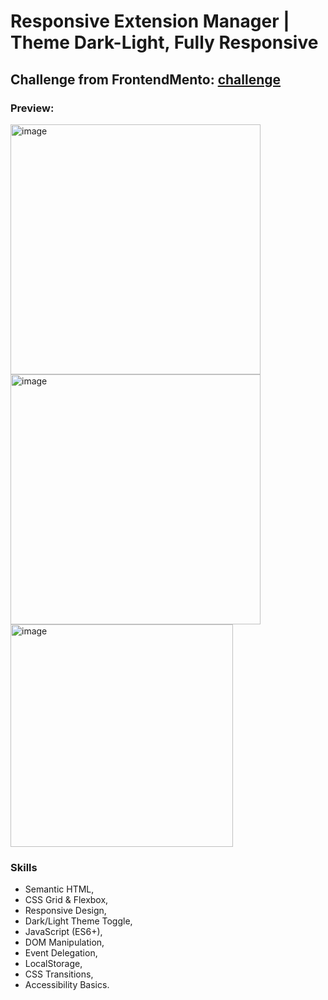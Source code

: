 # Responsive Extension Manager | Theme Dark-Light, Fully Responsive
## Challenge from FrontendMento: [challenge](https://www.frontendmentor.io/challenges/browser-extension-manager-ui-yNZnOfsMAp)
### Preview: 
<img width="400" alt="image" src="https://github.com/user-attachments/assets/d85eb070-36e3-43f9-b6bc-14baaeadddca" />
<img width="400" alt="image" src="https://github.com/user-attachments/assets/84164457-ec35-408d-bdab-764f6ee76109" />
<img width="356" alt="image" src="https://github.com/user-attachments/assets/19b6d6f2-ee8c-4e0c-8f47-5de1f4a4f4c6" />


### Skills
- Semantic HTML, 
- CSS Grid & Flexbox, 
- Responsive Design, 
- Dark/Light Theme Toggle, 
- JavaScript (ES6+), 
- DOM Manipulation, 
- Event Delegation, 
- LocalStorage, 
- CSS Transitions,
- Accessibility Basics.
